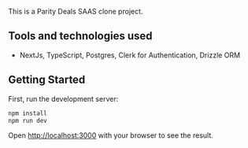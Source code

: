 This is a Parity Deals SAAS clone project.

## Tools and technologies used

- NextJs, TypeScript, Postgres, Clerk for Authentication, Drizzle ORM

## Getting Started

First, run the development server:

```bash
npm install
npm run dev
```

Open [http://localhost:3000](http://localhost:3000) with your browser to see the result.
